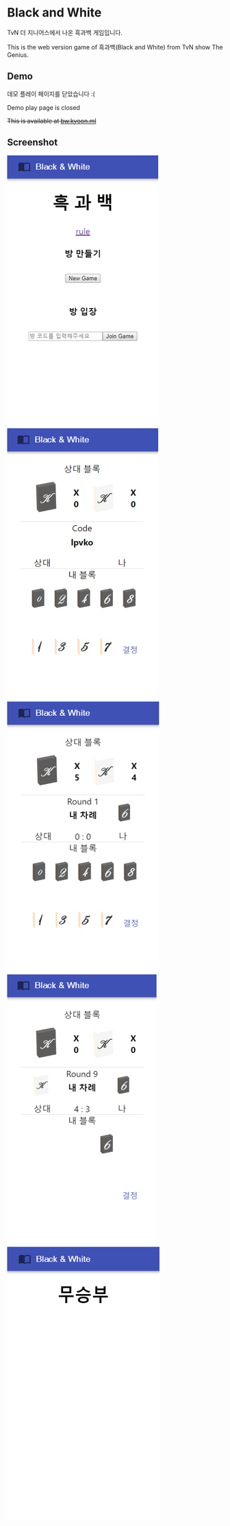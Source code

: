 # Black and White

TvN 더 지니어스에서 나온 흑과백 게임입니다.

This is the web version game of 흑과백(Black and White) from TvN show The Genius.

## Demo

데모 플레이 페이지를 닫았습니다 :(

Demo play page is closed

~~This is available at [bw.kyoon.ml](http://bw.kyoon.ml)~~


## Screenshot

![main](images/main.PNG)
![player1](images/player1.PNG)
![gamestart](images/gamestart.PNG)
![gameend](images/gameend.PNG)
![result](images/result.PNG)

